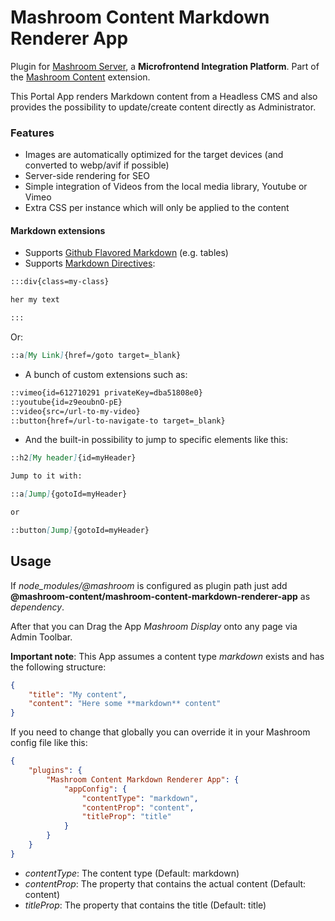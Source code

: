 
# Mashroom Content Markdown Renderer App

Plugin for [Mashroom Server](https://www.mashroom-server.com), a **Microfrontend Integration Platform**.
Part of the [Mashroom Content](https://github.com/nonblocking/mashroom) extension.

This Portal App renders Markdown content from a Headless CMS
and also provides the possibility to update/create content directly as Administrator.

### Features

 * Images are automatically optimized for the target devices (and converted to webp/avif if possible)
 * Server-side rendering for SEO
 * Simple integration of Videos from the local media library, Youtube or Vimeo
 * Extra CSS per instance which will only be applied to the content

#### Markdown extensions

 * Supports [Github Flavored Markdown](https://github.github.com/gfm/) (e.g. tables)
 * Supports [Markdown Directives](https://talk.commonmark.org/t/generic-directives-plugins-syntax/444):

```markdown
:::div{class=my-class}

her my text

:::
```

Or:

```markdown
::a[My Link]{href=/goto target=_blank}
```

 * A bunch of custom extensions such as:

```markdown
::vimeo{id=612710291 privateKey=dba51808e0}
::youtube{id=z9eoubnO-pE}
::video{src=/url-to-my-video}
::button{href=/url-to-navigate-to target=_blank}
```

 * And the built-in possibility to jump to specific elements like this:

```markdown
::h2[My header]{id=myHeader}

Jump to it with:

::a[Jump]{gotoId=myHeader}

or

::button[Jump]{gotoId=myHeader}
```

## Usage

If *node_modules/@mashroom* is configured as plugin path just add **@mashroom-content/mashroom-content-markdown-renderer-app** as *dependency*.

After that you can Drag the App _Mashroom Display_ onto any page via Admin Toolbar.

**Important note**: This App assumes a content type _markdown_ exists and has the following structure:

```json
{
    "title": "My content",
    "content": "Here some **markdown** content"
}
```

If you need to change that globally you can override it in your Mashroom config file like this:

```json
{
    "plugins": {
        "Mashroom Content Markdown Renderer App": {
            "appConfig": {
                "contentType": "markdown",
                "contentProp": "content",
                "titleProp": "title"
            }
        }
    }
}
```

* _contentType_: The content type (Default: markdown)
* _contentProp_: The property that contains the actual content (Default: content)
* _titleProp_: The property that contains the title (Default: title)
